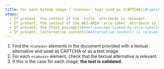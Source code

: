 ```yaml
---
title: For each bitmap image (`<canvas>` tag) used as [CAPTCHA](#captcha) or as a \[test image](#image-test), with a \[textual alternative](#textual-alternative-image ) or [alternative content](#alternative-content), is this alternative relevant?
steps:
  - If present, the content of the `title` attribute is relevant.
  - If present, the content of the WAI-ARIA `aria-label` attribute is relevant.
  - If present, the [text passage](#text-passage-linked-by-aria-labelledby-or-aria-describedby) associated via the WAI-ARIA attribute `aria-labelledby` is relevant .
  - If present, [alternative content](#alternative-content) is relevant.
---
```


1. Find the `<canvas>` elements in the document provided with a textual alternative and used as CAPTCHA or as a test image.
2. For each `<canvas>` element, check that the textual alternative is relevant.
3. If this is the case for each image, **the test is validated**.
